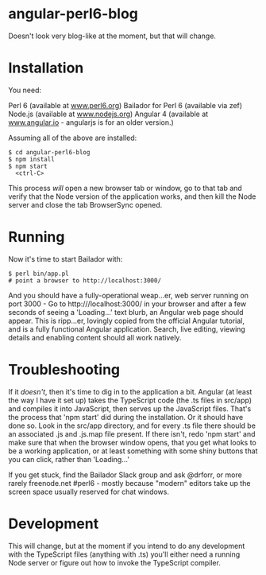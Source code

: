 angular-perl6-blog
==================

Doesn't look very blog-like at the moment, but that will change.

Installation
============

You need:

Perl 6 (available at www.perl6.org)
Bailador for Perl 6 (available via zef)
Node.js (available at www.nodejs.org)
Angular 4 (available at www.angular.io - angularjs is for an older version.)

Assuming all of the above are installed:

```
$ cd angular-perl6-blog
$ npm install
$ npm start
  <ctrl-C>
```

This process *will* open a new browser tab or window, go to that tab and verify
that the Node version of the application works, and then kill the Node server
and close the tab BrowserSync opened.

Running
=======

Now it's time to start Bailador with:

```
$ perl bin/app.pl
# point a browser to http://localhost:3000/
```

And you should have a fully-operational weap...er, web server running on port
3000 - Go to http:///localhost:3000/ in your browser and after a few seconds of
seeing a 'Loading...' text blurb, an Angular web page should appear. This is
ripp...er, lovingly copied from the official Angular tutorial, and is a fully
functional Angular application. Search, live editing, viewing details and
enabling content should all work natively.

Troubleshooting
===============

If it *doesn't*, then it's time to dig in to the application a bit. Angular
(at least the way I have it set up) takes the TypeScript code (the .ts files in
src/app) and compiles it into JavaScript, then serves up the JavaScript files.
That's the process that 'npm start' did during the installation. Or it should
have done so. Look in the src/app directory, and for every .ts file there should
be an associated .js and .js.map file present. If there isn't, redo 'npm start'
and make sure that when the browser window opens, that you get what looks to be
a working application, or at least something with some shiny buttons that you
can click, rather than 'Loading...'

If you get stuck, find the Bailador Slack group and ask @drforr, or more rarely
freenode.net #perl6 - mostly because "modern" editors take up the screen space
usually reserved for chat windows.

Development
===========

This will change, but at the moment if you intend to do any development with
the TypeScript files (anything with .ts) you'll either need a running Node
server or figure out how to invoke the TypeScript compiler.
